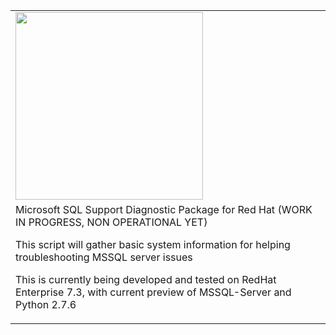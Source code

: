 <html>
<table>
<tr>
<td><img src="https://mscorpmedia.azureedge.net/mscorpmedia/2016/03/SQL-Loves-Linux_2_Twitter-002-640x358.png" height=300>
<tr>
<td>
Microsoft SQL Support Diagnostic Package for Red Hat (WORK IN PROGRESS, NON OPERATIONAL YET)
<p>
This script will gather basic system information for helping troubleshooting MSSQL server issues
<p>
This is currently being developed and tested on RedHat Enterprise 7.3, with current preview of MSSQL-Server and Python 2.7.6
</table>